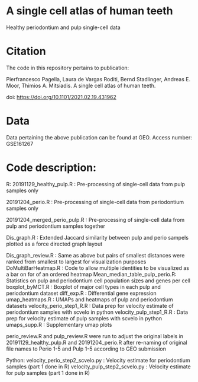 # A single cell atlas of human teeth
Healthy periodontium and pulp single-cell data

# Citation

The code in this repository pertains to publication:

Pierfrancesco Pagella, Laura de Vargas Roditi, Bernd Stadlinger, Andreas E. Moor, Thimios A. Mitsiadis. A single cell atlas of human teeth.

doi: https://doi.org/10.1101/2021.02.19.431962 

# Data

Data pertaining the above publication can be found at GEO. Access number: GSE161267

# Code description: 
R:
20191129_healthy_pulp.R       : Pre-processing of single-cell data from pulp samples only

20191204_perio.R              : Pre-processing of single-cell data from periodontium samples only

20191204_merged_perio_pulp.R  : Pre-processing of single-cell data from pulp and periodontium samples together

Dis_graph.R                   : Extended Jaccard similarity between pulp and perio sampels plotted as a force directed graph layout 

Dis_graph_review.R            : Same as above but pairs of smallest distances were ranked from smallest to largest for visualization purposes
DoMultiBarHeatmap.R           : Code to allow multiple identities to be visualized as a bar on for of an ordered heatmap
Mean_median_table_pulp_perio.R: Statistics on pulp and periodontium cell population sizes and genes per cell 
boxplot_byMCT.R               : Boxplot of major cell types in each pulp and periodontium dataset
diff_exp.R                    : Differential gene expression
umap_heatmaps.R               : UMAPs and heatmaps of pulp and periodontium datasets
velocity_perio_step1_R.R      : Data prep for velocity estimate of periodontium samples with scvelo in python
velocity_pulp_step1_R.R       : Data prep for velocity estimate of pulp samples with scvelo in python
umaps_supp.R                  : Supplementary umap plots

perio_review.R and pulp_review.R were run to adjust the original labels in 20191129_healthy_pulp.R and 20191204_perio.R after re-naming of original file names to Perio 1-5 and Pulp 1-5 according to GEO submission

Python:
velocity_perio_step2_scvelo.py              : Velocity estimate for periodontium samples (part 1 done in R)
velocity_pulp_step2_scvelo.py               : Velocity estimate for pulp samples (part 1 done in R)
